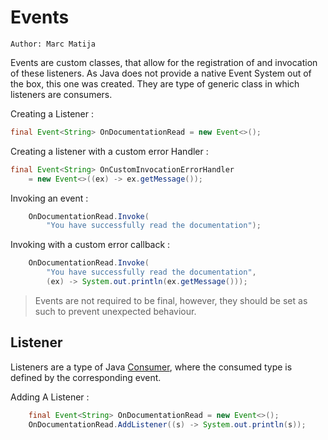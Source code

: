 # Events

`Author: Marc Matija`

Events are custom classes, that allow for the registration of [](#listener) and invocation of these listeners.
As Java does not provide a native Event System out of the box, this one was created. They are type of generic class
in which listeners are consumers.


Creating a Listener
: 
```java
final Event<String> OnDocumentationRead = new Event<>();
```

Creating a listener with a custom error Handler
:
```java
final Event<String> OnCustomInvocationErrorHandler 
    = new Event<>((ex) -> ex.getMessage());
```

Invoking an event
:
```java
    OnDocumentationRead.Invoke(
        "You have successfully read the documentation");
```

Invoking with a custom error callback
:
```java
    OnDocumentationRead.Invoke(
        "You have successfully read the documentation", 
        (ex) -> System.out.println(ex.getMessage()));
```

> Events are not required to be final, however, they should be set as such to prevent unexpected behaviour.

## Listener

Listeners are a type of Java [Consumer](https://docs.oracle.com/javase/8/docs/api/java/util/function/Consumer.html),
where the consumed type is defined by the corresponding event.

Adding A Listener
:
```java
    final Event<String> OnDocumentationRead = new Event<>();
    OnDocumentationRead.AddListener((s) -> System.out.println(s));
```

